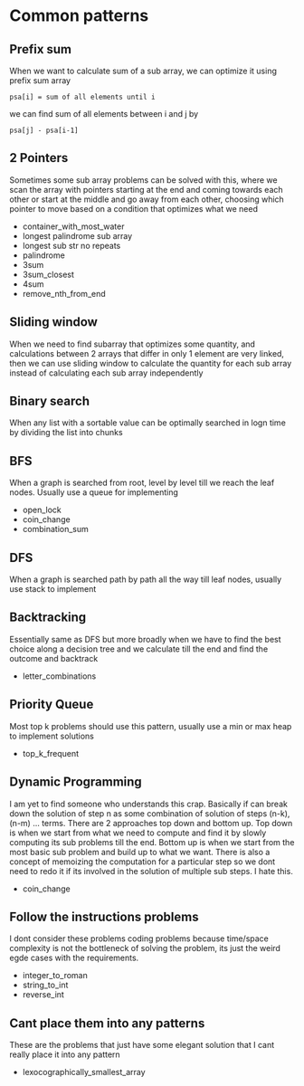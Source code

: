 # Common patterns

## Prefix sum

When we want to calculate sum of a sub array, we can optimize it using prefix
sum array

```
psa[i] = sum of all elements until i
```

we can find sum of all elements between i and j by

```
psa[j] - psa[i-1]
```

## 2 Pointers

Sometimes some sub array problems can be solved with this, where we scan the
array with pointers starting at the end and coming towards each other or start
at the middle and go away from each other, choosing which pointer to move based
on a condition that optimizes what we need

- container_with_most_water
- longest palindrome sub array
- longest sub str no repeats
- palindrome
- 3sum
- 3sum_closest
- 4sum
- remove_nth_from_end

## Sliding window

When we need to find subarray that optimizes some quantity, and calculations
between 2 arrays that differ in only 1 element are very linked, then we can use
sliding window to calculate the quantity for each sub array instead of
calculating each sub array independently

## Binary search

When any list with a sortable value can be optimally searched in logn time by
dividing the list into chunks

## BFS

When a graph is searched from root, level by level till we reach the leaf nodes.
Usually use a queue for implementing

- open_lock
- coin_change
- combination_sum

## DFS

When a graph is searched path by path all the way till leaf nodes, usually use
stack to implement

## Backtracking

Essentially same as DFS but more broadly when we have to find the best choice
along a decision tree and we calculate till the end and find the outcome and
backtrack

- letter_combinations

## Priority Queue

Most top k problems should use this pattern, usually use a min or max heap to
implement solutions

- top_k_frequent

## Dynamic Programming

I am yet to find someone who understands this crap. Basically if can break down
the solution of step n as some combination of solution of steps (n-k), (n-m) ...
terms. There are 2 approaches top down and bottom up. Top down is when we start
from what we need to compute and find it by slowly computing its sub problems
till the end. Bottom up is when we start from the most basic sub problem and
build up to what we want. There is also a concept of memoizing the computation
for a particular step so we dont need to redo it if its involved in the solution
of multiple sub steps. I hate this.

- coin_change

## Follow the instructions problems

I dont consider these problems coding problems because time/space complexity is
not the bottleneck of solving the problem, its just the weird egde cases with
the requirements.

- integer_to_roman
- string_to_int
- reverse_int

## Cant place them into any patterns

These are the problems that just have some elegant solution that I cant really
place it into any pattern

- lexocographically_smallest_array
